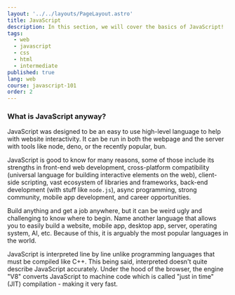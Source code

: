 ```yaml
---
layout: '../../layouts/PageLayout.astro'
title: JavaScript
description: In this section, we will cover the basics of JavaScript!
tags:
  - web
  - javascript
  - css
  - html
  - intermediate
published: true
lang: web
course: javascript-101
order: 2
---
```


### What is JavaScript anyway?
JavaScript was designed to be an easy to use high-level language to help with website interactivity. It can be run in both the webpage and the server with tools like node, deno, or the recently popular, bun.

JavaScript is good to know for many reasons, some of those include its strengths in front-end web development, cross-platform compatibility (universal language for building interactive elements on the web), client-side scripting, vast ecosystem of libraries and frameworks, back-end development (with stuff like `node.js`), async programming, strong community, mobile app development, and career opportunities.

Build anything and get a job anywhere, but it can be weird ugly and challenging to know where to begin. Name another language that allows you to easily build a website, mobile app, desktop app, server, operating system, AI, etc. Because of this, it is arguably the most popular languages in the world.

JavaScript is interpreted line by line unlike programming languages that must be compiled like C++. This being said, interpreted doesn't quite describe JavaScript accurately. Under the hood of the browser, the engine "V8" converts JavaScript to machine code which is called "just in time" (JIT) compilation - making it very fast.